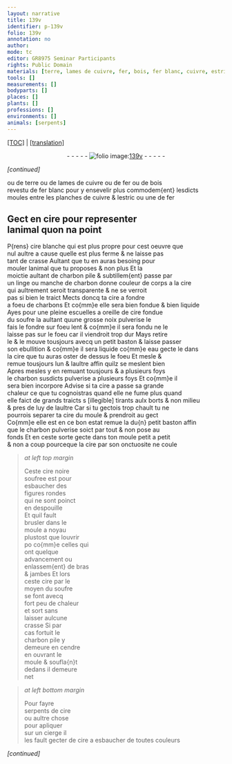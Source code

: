 ```yaml
---
layout: narrative
title: 139v
identifier: p-139v
folio: 139v
annotation: no
author:
mode: tc
editor: GR8975 Seminar Participants
rights: Public Domain
materials: [terre, lames de cuivre, fer, bois, fer blanc, cuivre, estric, cire, cire blanche, charbon pile, charbon, soufre, eau, cire noire soufree]
tools: []
measurements: []
bodyparts: []
places: []
plants: []
professions: []
environments: []
animals: [serpents]
---
```


<p><a href="{{ site.baseurl }}/diplomatic/">[TOC]</a> | <a href="{{ site.baseurl }}/texts/p-139v_tl/" target="_blank">[translation]</a></p><div class="folio" align="center">- - - - - <a href="http://gallica.bnf.fr/ark:/12148/btv1b10500001g/f284.image" target="_blank"><img src="https://cu-mkp.github.io/2017-workshop-edition/assets/photo-icon.png" alt="folio image: " style="display:inline-block; margin-bottom:-3px;"/>139v</a> - - - - - </div>  
 
*[continued]*
  
ou de <span class="m">terre</span> ou de <span class="m">lames de cuivre</span> ou de <span class="m">fer</span> ou de <span class="m">bois</span><br/> revestu de <span class="m">fer blanc</span> pour y ensevelir plus commodem{ent} lesdicts<br/> moules entre les planches de <span class="m">cuivre</span> & l<span class="m">estric</span> ou une de <span class="m">fer</span>
 
 
  

## Gect en <span class="m">cire</span> pour representer<br/> lanimal quon na point

 
P{rens} <span class="m">cire blanche</span> qui est plus propre pour cest oeuvre que<br/> nul aultre a cause quelle est plus ferme & ne laisse pas<br/> tant de crasse Aultant que tu en auras besoing pour<br/> mouler lanimal que tu proposes & non plus Et la<br/> moictie aultant de <span class="m">charbon pile</span> & subtillem{ent} passe par<br/> un linge ou manche de <span class="m">charbon</span> donne couleur <span class="add">de corps</span> a la <span class="m">cire</span><br/> qui aultrement seroit transparente & ne se verroit<br/> pas si bien le traict Mects doncq ta <span class="m">cire</span> a fondre<br/> a foeu de charbons Et co{mm}e elle sera bien fondue & bien liquide<br/> Ayes pour une pleine escuelles a oreille de <span class="m">cire</span> fondue<br/> du <span class="m">soufre</span> <span class="del">la</span> aultant quune grosse noix pulverise le<br/> fais le fondre sur foeu lent & co{mm}e il sera fondu ne le<br/> laisse pas sur le foeu car il viendroit <span class="add">trop</span> dur Mays retire<br/> le & le mouve tousjours avecq un petit baston & laisse passer<br/> son ebullition & co{mm}e il sera liquide co{mm}e <span class="m">eau</span> gecte le dans<br/> la <span class="m">cire</span> que tu auras oster de dessus le foeu Et mesle &<br/> remue tousjours lun & laultre affin quilz se meslent bien<br/> Apres mesles y en remuant tousjours & a plusieurs foys<br/> le <span class="m">charbon</span> susdicts pulverise a plusieurs foys Et co{mm}e il<br/> sera bien incorpore Advise si ta <span class="m">cire</span> a passe sa grande<br/> chaleur ce que tu cognoistras quand elle ne fume plus quand<br/> elle faict de grands traicts <span class="del">s</span> <span class="del">[illegible]</span> tirants aulx borts & non milieu<br/> & pres <span class="del">de</span> luy de laultre Car si tu gectois trop chault tu ne<br/> pourrois separer ta <span class="m">cire</span> du moule & prendroit au gect<br/> Co{mm}e elle est en ce bon estat remue la du{n} petit baston affin<br/> que le <span class="m">charbon</span> pulverise soict par tout & non pose au<br/> fonds Et en ceste sorte gecte dans ton moule petit a petit<br/> & non a coup pourceque la <span class="m">cire</span> par son onctuosite ne coule
 
> *at left top margin*
> 
> 
>   Ceste <span class="m">cire noire<br/> soufree</span> est pour<br/> esbaucher des<br/> figures rondes<br/> qui ne sont poinct<br/> en despouille<br/> Et quil fault<br/> brusler dans le<br/> moule a noyau<br/> plustost que louvrir<br/> <span class="del">po</span> co{mm}e celles qui<br/> ont quelque<br/> advancement ou<br/> enlassem{ent} de bras<br/> & jambes Et lors<br/> ceste <span class="m">cire</span> par le<br/> moyen du <span class="m">soufre</span><br/> se font avecq<br/> fort peu de chaleur<br/> et sort sans<br/> laisser aulcune<br/> crasse Si par<br/> cas fortuit le<br/> <span class="m">charbon</span> pile y<br/> demeure en cendre<br/> en ouvrant le<br/> moule & soufla{n}t<br/> dedans il demeure<br/> net
 
> *at left bottom margin*
> 
> 
>   Pour fayre<br/> <span class="al">serpents</span> de <span class="m">cire</span><br/> ou aultre chose<br/> pour apliquer<br/> sur un cierge il<br/> les fault gecter de <span class="m">cire</span> a esbaucher de toutes couleurs
 
*[continued]*
 

